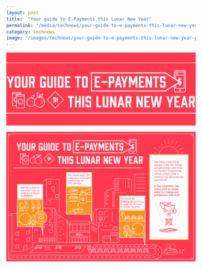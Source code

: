 ```yaml
---
layout: post
title:  "Your guide to E-Payments this Lunar New Year"
permalink: "/media/technews/your-guide-to-e-payments-this-lunar-new-year"
category: technews
image: "/images/technews/your-guide-to-e-payments-this-lunar-new-year-part-1.png"
---
```


![Your guide to E-Payments this Lunar New Year](/images/technews/your-guide-to-e-payments-this-lunar-new-year-part-1.png)

![Your guide to E-Payments this Lunar New Year](/images/technews/your-guide-to-e-payments-this-lunar-new-year-part-2.png)
